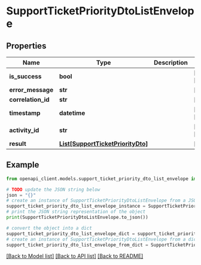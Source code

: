 # SupportTicketPriorityDtoListEnvelope


## Properties

Name | Type | Description | Notes
------------ | ------------- | ------------- | -------------
**is_success** | **bool** |  | [optional] [readonly] 
**error_message** | **str** |  | [optional] 
**correlation_id** | **str** |  | [optional] 
**timestamp** | **datetime** |  | [optional] [readonly] 
**activity_id** | **str** |  | [optional] [readonly] 
**result** | [**List[SupportTicketPriorityDto]**](SupportTicketPriorityDto.md) |  | [optional] 

## Example

```python
from openapi_client.models.support_ticket_priority_dto_list_envelope import SupportTicketPriorityDtoListEnvelope

# TODO update the JSON string below
json = "{}"
# create an instance of SupportTicketPriorityDtoListEnvelope from a JSON string
support_ticket_priority_dto_list_envelope_instance = SupportTicketPriorityDtoListEnvelope.from_json(json)
# print the JSON string representation of the object
print(SupportTicketPriorityDtoListEnvelope.to_json())

# convert the object into a dict
support_ticket_priority_dto_list_envelope_dict = support_ticket_priority_dto_list_envelope_instance.to_dict()
# create an instance of SupportTicketPriorityDtoListEnvelope from a dict
support_ticket_priority_dto_list_envelope_from_dict = SupportTicketPriorityDtoListEnvelope.from_dict(support_ticket_priority_dto_list_envelope_dict)
```
[[Back to Model list]](../README.md#documentation-for-models) [[Back to API list]](../README.md#documentation-for-api-endpoints) [[Back to README]](../README.md)


